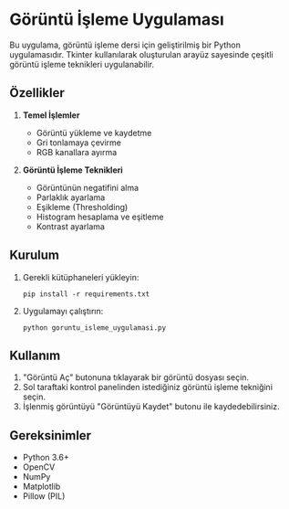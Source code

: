 # Görüntü İşleme Uygulaması

Bu uygulama, görüntü işleme dersi için geliştirilmiş bir Python uygulamasıdır. Tkinter kullanılarak oluşturulan arayüz sayesinde çeşitli görüntü işleme teknikleri uygulanabilir.

## Özellikler

1. **Temel İşlemler**
   - Görüntü yükleme ve kaydetme
   - Gri tonlamaya çevirme
   - RGB kanallara ayırma

2. **Görüntü İşleme Teknikleri**
   - Görüntünün negatifini alma
   - Parlaklık ayarlama
   - Eşikleme (Thresholding)
   - Histogram hesaplama ve eşitleme
   - Kontrast ayarlama

## Kurulum

1. Gerekli kütüphaneleri yükleyin:
   ```
   pip install -r requirements.txt
   ```

2. Uygulamayı çalıştırın:
   ```
   python goruntu_isleme_uygulamasi.py
   ```

## Kullanım

1. "Görüntü Aç" butonuna tıklayarak bir görüntü dosyası seçin.
2. Sol taraftaki kontrol panelinden istediğiniz görüntü işleme tekniğini seçin.
3. İşlenmiş görüntüyü "Görüntüyü Kaydet" butonu ile kaydedebilirsiniz.

## Gereksinimler

- Python 3.6+
- OpenCV
- NumPy
- Matplotlib
- Pillow (PIL) 